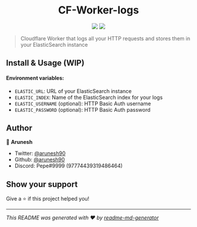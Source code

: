 <h1 align="center">CF-Worker-logs</h1>
<p align="center">
  <img src="https://img.shields.io/github/languages/top/arunesh90/CF-Worker-logs.svg" />
  <img src="https://img.shields.io/github/license/arunesh90/CF-Worker-logs.svg" />
</p>

> Cloudflare Worker that logs all your HTTP requests and stores them in your ElasticSearch instance

## Install & Usage (WIP)

#### Environment variables: 
* `ELASTIC_URL`: URL of your ElasticSearch instance
* `ELASTIC_INDEX`: Name of the ElasticSearch index for your logs
* `ELASTIC_USERNAME` (optional): HTTP Basic Auth username
* `ELASTIC_PASSWORD` (optional): HTTP Basic Auth password

## Author

👤 **Arunesh**

* Twitter: [@arunesh90](https://twitter.com/arunesh90)
* Github: [@arunesh90](https://github.com/arunesh90)
* Discord: Pepe#9999 (97774439319486464)

## Show your support

Give a ⭐️ if this project helped you!

***
_This README was generated with ❤️ by [readme-md-generator](https://github.com/kefranabg/readme-md-generator)_
